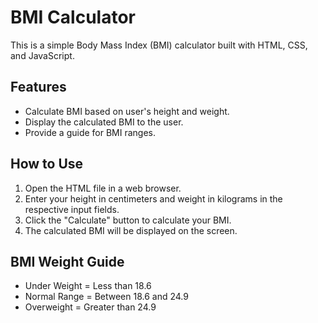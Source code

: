 # BMI Calculator

This is a simple Body Mass Index (BMI) calculator built with HTML, CSS, and JavaScript.

## Features

- Calculate BMI based on user's height and weight.
- Display the calculated BMI to the user.
- Provide a guide for BMI ranges.

## How to Use

1. Open the HTML file in a web browser.
2. Enter your height in centimeters and weight in kilograms in the respective input fields.
3. Click the "Calculate" button to calculate your BMI.
4. The calculated BMI will be displayed on the screen.

## BMI Weight Guide

- Under Weight = Less than 18.6
- Normal Range = Between 18.6 and 24.9
- Overweight = Greater than 24.9
